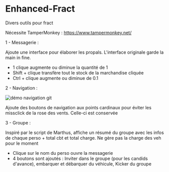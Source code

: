 # Enhanced-Fract
Divers outils pour fract

Nécessite TamperMonkey : https://www.tampermonkey.net/

1 - Messagerie : 

Ajoute une interface pour élaborer les propals. L'interface originale garde la main in fine. 
- 1 clique augmente ou diminue la quantité de 1
- Shift + clique transfère tout le stock de la marchandise cliquée
- Ctrl + clique augmente ou diminue de 0.1

2 - Navigation :

![démo navigation git](https://user-images.githubusercontent.com/65644382/206090219-ef9a107d-4706-4579-b3e3-2ee1c4ff9bab.jpg)


Ajoute des boutons de navigation aux points cardinaux pour éviter les missclick de la rose des vents. Celle-ci est conservée


3 - Groupe :

Inspiré par le script de Marthus, affiche un résumé du groupe avec les infos de chaque perso + total cbt et total charge.
Ne gère pas la charge des veh pour le moment
- Clique sur le nom du perso ouvre la messagerie
- 4 boutons sont ajoutés : Inviter dans le groupe (pour les candids d'avance), embarquer et débarquer du véhicule, Kicker du groupe

